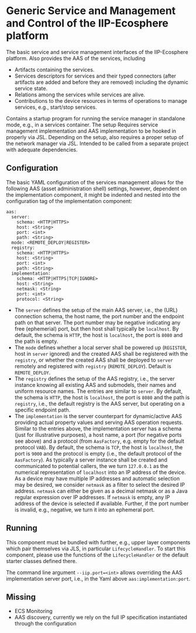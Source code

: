 # Generic Service and Management and Control of the IIP-Ecosphere platform

The basic service and service management interfaces of the IIP-Ecosphere platform. Also provides the AAS of the 
services, including

* Artifacts containing the services.
* Services descriptors for services and their typed connectors (after artifacts are added and before they are removed) including the dynamic service state.
* Relations among the services while services are alive.
* Contributions to the device resources in terms of operations to manage services, e.g., start/stop services.

Contains a startup program for running the service manager in standalone mode, e.g., in a services container. The
setup Requires service management implementation and AAS implementation to be hooked in properly via JSL. Depending on 
the setup, also requires a proper setup of the network manager via JSL. Intended to be called from a separate project 
with adequate dependencies.

## Configuration

The basic YAML configuration of the services management allows for the following AAS (asset administration shell) 
settings, however, dependent on the implementation component, it might be indented and nested into the configuration 
tag of the implementation component:

    aas:
      server:
        schema: <HTTP|HTTPS>
        host: <String>
        port: <int>
        path: <String>
      mode: <REMOTE_DEPLOY|REGISTER>
      registry:
        schema: <HTTP|HTTPS>
        host: <String>
        port: <int>
        path: <String>
      implementation:
        schema: <HTTP|HTTPS|TCP|IGNORE>
        host: <String>
        netmask: <String>
        port: <int>
        protocol: <String>

* The `server` defines the setup of the main AAS server, i.e., the (URL) connection schema, the host name, the port number and the endpoint path on that server. The port number may be negative indicating any free (ephemerial) port, but then host shall typically be `localhost`. By default, the schema is `HTTP`, the host is `localhost`, the port  is `8080` and the path is empty.
* The `mode` defines whether a local server shall be powered up (`REGISTER`, host in `server` ignored) and the created AAS shall be registered with the `registry`, or whether the created AAS shall be deployed to `server` remotely and registered with `registry` (`REMOTE_DEPLOY`). Default is `REMOTE_DEPLOY`.
* The `registry` defines the setup of the AAS registry, i.e., the server instance knowing all existing AAS and submodels, their names and uniform resource names. The entries are similar to `server`. By default, the schema  is `HTTP`, the host is `localhost`, the port is `8080` and the path is `registry`, i.e., the default registry is the AAS server, but operating on a specific endpoint path.
* The `implementation` is the server counterpart for dynamic/active AAS providing actual property values and serving AAS operation requests. Similar to the entries above, the implementation server has a schema (just for illustrative purposes), a host name, a port (for negative ports see above) and a protocol (from `AasFactory`, e.g. empty for the default protocol `VAB`). By default, the schema is `TCP`, the host is `localhost`, the port is `9000` and the protocol is empty (i.e., the default protocol of the `AasFactory`). As typically a server instance shall be created and communicated to potential callers, the we turn `127.0.0.1` as the numerical representation of `localhost` into an IP address of the device. As a device may have multiple IP addresses and automatic selection may be desired, we consider `netmask` as a filter to select the desired IP address. `netmask` can either be given as a decimal netmask or as a Java regular expression over IP addresses. If `netmask` is empty, any IP address of the device is selected if available. Further, if the port number is invalid, e.g., negative, we turn it into an ephemeral port.

## Running

This component must be bundled with further, e.g., upper layer components which pair themselves via JLS, in particular `LifecycleHandler`. To start this component, please use the functions of the `LifecycleHandler` or the default starter classes defined there.

The command line argument `--iip.port=<int>` allows overriding the AAS implementation server port, i.e., in the Yaml above `aas:implementation:port`.

## Missing
* ECS Monitoring
* AAS discovery, currently we rely on the full IP specification instantiated through the configuration
